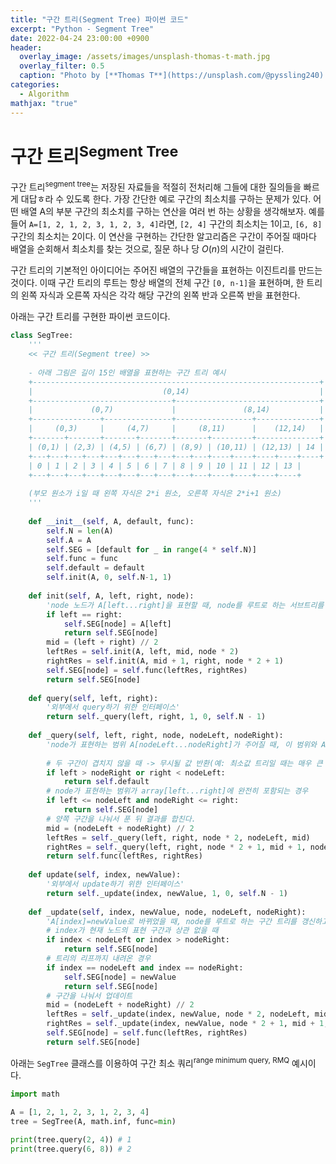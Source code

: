 ```yaml
---
title: "구간 트리(Segment Tree) 파이썬 코드"
excerpt: "Python - Segment Tree"
date: 2022-04-24 23:00:00 +0900
header:
  overlay_image: /assets/images/unsplash-thomas-t-math.jpg
  overlay_filter: 0.5
  caption: "Photo by [**Thomas T**](https://unsplash.com/@pyssling240) on [**Unsplash**](https://unsplash.com/)"
categories:
  - Algorithm
mathjax: "true"
---
```


# 구간 트리<sup>Segment Tree</sup>

구간 트리<sup>segment tree</sup>는 저장된 자료들을 적절히 전처리해 그들에 대한 질의들을 빠르게 대답ㅎ라 수 있도록 한다. 가장 간단한 예로 구간의 최소치를 구하는 문제가 있다. 어떤 배열 A의 부분 구간의 최소치를 구하는 연산을 여러 번 하는 상황을 생각해보자. 예를 들어 `A=[1, 2, 1, 2, 3, 1, 2, 3, 4]`라면, `[2, 4]` 구간의 최소치는 1이고, `[6, 8]` 구간의 최소치는 2이다. 이 연산을 구현하는 간단한 알고리즘은 구간이 주어질 때마다 배열을 순회해서 최소치를 찾는 것으로, 질문 하나 당 $O(n)$의 시간이 걸린다. 

구간 트리의 기본적인 아이디어는 주어진 배열의 구간들을 표현하는 이진트리를 만드는 것이다. 이때 구간 트리의 루트는 항상 배열의 전체 구간 `[0, n-1]`을 표현하며, 한 트리의 왼쪽 자식과 오른쪽 자식은 각각 해당 구간의 왼쪽 반과 오른쪽 반을 표현한다.

아래는 구간 트리를 구현한 파이썬 코드이다.

```python
class SegTree:
    '''
    << 구간 트리(Segment tree) >> 
    
    - 아래 그림은 길이 15인 배열을 표현하는 구간 트리 예시
    +----------------------------------------------------------------+
    |                             (0,14)                             | <- 1번 원소에 저장
    +-------------------------------+--------------------------------+
    |             (0,7)             |               (8,14)           | <- 2번 원소, 3번 원소에 저장
    +---------------+---------------+-----------------+--------------+
    |     (0,3)     |     (4,7)     |     (8,11)      |    (12,14)   | <- 4, 5, 6, 7 번 원소에 저장
    +-------+-------+-------+-------+-------+---------+--------------+
    | (0,1) | (2,3) | (4,5) | (6,7) | (8,9) | (10,11) | (12,13) | 14 |
    +---+---+---+---+---+---+---+---+---+---+----+----+----+----+----+
    | 0 | 1 | 2 | 3 | 4 | 5 | 6 | 7 | 8 | 9 | 10 | 11 | 12 | 13 |
    +---+---+---+---+---+---+---+---+---+---+----+----+----+----+    
    
    (부모 원소가 i일 때 왼쪽 자식은 2*i 원소, 오른쪽 자식은 2*i+1 원소)
    '''
    
    def __init__(self, A, default, func):
        self.N = len(A)
        self.A = A
        self.SEG = [default for _ in range(4 * self.N)]
        self.func = func
        self.default = default
        self.init(A, 0, self.N-1, 1)
        
    def init(self, A, left, right, node):
        'node 노드가 A[left...right]을 표현할 때, node를 루트로 하는 서브트리를 초기화하고, 이 구간의 값 반환'
        if left == right:
            self.SEG[node] = A[left]
            return self.SEG[node]
        mid = (left + right) // 2
        leftRes = self.init(A, left, mid, node * 2)
        rightRes = self.init(A, mid + 1, right, node * 2 + 1)
        self.SEG[node] = self.func(leftRes, rightRes)
        return self.SEG[node]
    
    def query(self, left, right):
        '외부에서 query하기 위한 인터페이스'
        return self._query(left, right, 1, 0, self.N - 1)
    
    def _query(self, left, right, node, nodeLeft, nodeRight):
        'node가 표현하는 범위 A[nodeLeft...nodeRight]가 주어질 때, 이 범위와 A[left...right]의 교집합의 값 반환'
        
        # 두 구간이 겹치지 않을 때 -> 무시될 값 반환(예: 최소값 트리일 때는 매우 큰 값 반환)
        if left > nodeRight or right < nodeLeft:
            return self.default
        # node가 표현하는 범위가 array[left...right]에 완전히 포함되는 경우
        if left <= nodeLeft and nodeRight <= right:
            return self.SEG[node]
        # 양쪽 구간을 나눠서 푼 뒤 결과를 합친다.
        mid = (nodeLeft + nodeRight) // 2
        leftRes = self._query(left, right, node * 2, nodeLeft, mid)
        rightRes = self._query(left, right, node * 2 + 1, mid + 1, nodeRight)
        return self.func(leftRes, rightRes)
    
    def update(self, index, newValue):
        '외부에서 update하기 위한 인터페이스'
        return self._update(index, newValue, 1, 0, self.N - 1)
    
    def _update(self, index, newValue, node, nodeLeft, nodeRight):
        'A[index]=newValue로 바뀌었을 때, node를 루트로 하는 구간 트리를 갱신하고 노드가 표현하는 구간의 값 반환'
        # index가 현재 노드의 표현 구간과 상관 없을 때
        if index < nodeLeft or index > nodeRight:
            return self.SEG[node]
        # 트리의 리프까지 내려온 경우
        if index == nodeLeft and index == nodeRight:
            self.SEG[node] = newValue
            return self.SEG[node]
        # 구간을 나눠서 업데이트
        mid = (nodeLeft + nodeRight) // 2
        leftRes = self._update(index, newValue, node * 2, nodeLeft, mid)
        rightRes = self._update(index, newValue, node * 2 + 1, mid + 1, nodeRight)
        self.SEG[node] = self.func(leftRes, rightRes)
        return self.SEG[node]
```

아래는 `SegTree` 클래스를 이용하여 구간 최소 쿼리<sup>range minimum query, RMQ</sup> 예시이다.

```python
import math

A = [1, 2, 1, 2, 3, 1, 2, 3, 4]
tree = SegTree(A, math.inf, func=min)

print(tree.query(2, 4)) # 1
print(tree.query(6, 8)) # 2
```